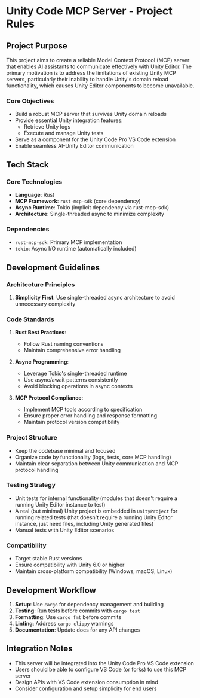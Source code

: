 # Unity Code MCP Server - Project Rules

## Project Purpose

This project aims to create a reliable Model Context Protocol (MCP) server that enables AI assistants to communicate effectively with Unity Editor. The primary motivation is to address the limitations of existing Unity MCP servers, particularly their inability to handle Unity's domain reload functionality, which causes Unity Editor components to become unavailable.

### Core Objectives
- Build a robust MCP server that survives Unity domain reloads
- Provide essential Unity integration features:
  - Retrieve Unity logs
  - Execute and manage Unity tests
- Serve as a component for the Unity Code Pro VS Code extension
- Enable seamless AI-Unity Editor communication

## Tech Stack

### Core Technologies
- **Language**: Rust
- **MCP Framework**: `rust-mcp-sdk` (core dependency)
- **Async Runtime**: Tokio (implicit dependency via rust-mcp-sdk)
- **Architecture**: Single-threaded async to minimize complexity

### Dependencies
- `rust-mcp-sdk`: Primary MCP implementation
- `tokio`: Async I/O runtime (automatically included)

## Development Guidelines

### Architecture Principles
1. **Simplicity First**: Use single-threaded async architecture to avoid unnecessary complexity

### Code Standards
1. **Rust Best Practices**:
   - Follow Rust naming conventions
   - Maintain comprehensive error handling

2. **Async Programming**:
   - Leverage Tokio's single-threaded runtime
   - Use async/await patterns consistently
   - Avoid blocking operations in async contexts

3. **MCP Protocol Compliance**:
   - Implement MCP tools according to specification
   - Ensure proper error handling and response formatting
   - Maintain protocol version compatibility

### Project Structure
- Keep the codebase minimal and focused
- Organize code by functionality (logs, tests, core MCP handling)
- Maintain clear separation between Unity communication and MCP protocol handling

### Testing Strategy
- Unit tests for internal functionality (modules that doesn't require a running Unity Editor instance to test)
- A real (but minimal) Unity project is embedded in `UnityProject` for running related tests (that doesn't require a running Unity Editor instance, just need files, including Unity generated files)
- Manual tests with Unity Editor scenarios

### Compatibility
- Target stable Rust versions
- Ensure compatibility with Unity 6.0 or higher
- Maintain cross-platform compatibility (Windows, macOS, Linux)

## Development Workflow

1. **Setup**: Use `cargo` for dependency management and building
2. **Testing**: Run tests before commits with `cargo test`
3. **Formatting**: Use `cargo fmt` before commits
4. **Linting**: Address `cargo clippy` warnings
5. **Documentation**: Update docs for any API changes

## Integration Notes

- This server will be integrated into the Unity Code Pro VS Code extension
- Users should be able to configure VS Code (or forks) to use this MCP server
- Design APIs with VS Code extension consumption in mind
- Consider configuration and setup simplicity for end users